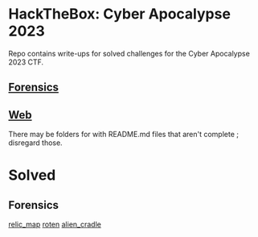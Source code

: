 # HackTheBox: Cyber Apocalypse 2023
Repo contains write-ups for solved challenges for the Cyber Apocalypse 2023 CTF.
## [Forensics](/forensics)
## [Web](/web)

There may be folders for with README.md files that aren't complete ; disregard those.

# Solved
## Forensics
[relic_map](/Forensics/forensics_relic_map/)
[roten](/Forensics/forensics_roten/)
[alien_cradle](/Forensics/forensics_alien_cradle/)
